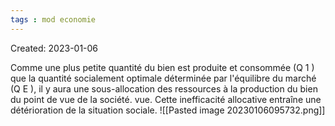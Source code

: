 ```yaml
---
tags : mod economie
---
```

Created: 2023-01-06

Comme une plus petite quantité du bien est produite et consommée (Q 1 ) que la quantité socialement optimale déterminée par l'équilibre du marché (Q E ), il y aura une sous-allocation des ressources à la production du bien du point de vue de la société. vue. Cette inefficacité allocative entraîne une détérioration de la situation sociale.
![[Pasted image 20230106095732.png]]